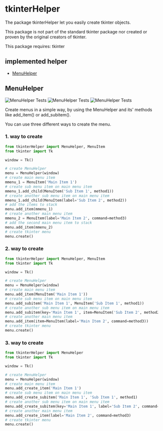 # tkinterHelper

The package tkinterHelper let you easily create tkinter objects.

This package is not part of the standard tkinter package nor created or proven by the 
original creators of tkinter.

This package requires: tkinter

## implemented helper
* [MenuHelper](#menuhelper)

## MenuHelper
![MenuHelper Tests](https://img.shields.io/badge/tests-5_passed-success)
![MenuHelper Tests](https://img.shields.io/badge/tests-0_ignored-important)
![MenuHelper Tests](https://img.shields.io/badge/tests-0_failed-critical)

Create menus in a simple way, by using the MenuHelper and its' methods like add_item() 
or add_subitem().

You can use three different ways to create the menu.

### 1. way to create
```python
from tkinterHelper import MenuHelper, MenuItem
from tkinter import Tk

window = Tk()

# create MenuHelper
menu = MenuHelper(window)
# create main menu item
mmenu_1 = MenuItem('Main Item 1')
# create sub menu item on main menu item
mmenu_1.add_child(MenuItem('Sub Item 1', method1))
# create another sub menu item on main menu item
mmenu_1.add_child(MenuItem(label='Sub Item 2', method2))
# add the items to stack
menu.add_item(mmenu_1)
# create another main menu item
mmenu_2 = MenuItem(label='Main Item 2', command=method3)
# add the second main menu item to stack
menu.add_item(mmenu_2)
# create tkinter menu
menu.create()
```

### 2. way to create
```python
from tkinterHelper import MenuHelper, MenuItem
from tkinter import Tk

window = Tk()

# create MenuHelper
menu = MenuHelper(window)
# create main menu item
menu.add_item(MenuItem('Main Item 1'))
# create sub menu item on main menu item
menu.add_subitem('Main Item 1', MenuItem('Sub Item 1', method1))
# create another sub menu item on main menu item
menu.add_subitem(key='Main Item 1', item=MenuItem('Sub Item 2', method2))
# create another main menu item
menu.add_item(item=MenuItem(label='Main Item 2', command=method3))
# create tkinter menu
menu.create()
```

### 3. way to create
```python
from tkinterHelper import MenuHelper
from tkinter import Tk

window = Tk()

# create MenuHelper
menu = MenuHelper(window)
# create main menu item
menu.add_create_item('Main Item 1')
# create sub menu item on main menu item
menu.add_create_subitem('Main Item 1', 'Sub Item 1', method1)
# create another sub menu item on main menu item
menu.add_create_subitem(key='Main Item 1', label='Sub Item 2', command=method2)
# create another main menu item
menu.add_create_item(label='Main Item 2', command=method3)
# create tkinter menu
menu.create()
```
